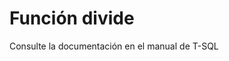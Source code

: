 ﻿---
FunctionName: "divide"
FunctionType: "Crono"
Autogenerated: true
---

# Función  divide

Consulte la documentación en el manual de T-SQL
